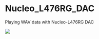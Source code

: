 # Nucleo_L476RG_DAC
Playing WAV data with Nucleo-L476RG DAC

[![](http://img.youtube.com/vi/D2iXQy6DzbY/0.jpg)](http://www.youtube.com/watch?v=D2iXQy6DzbY "")
